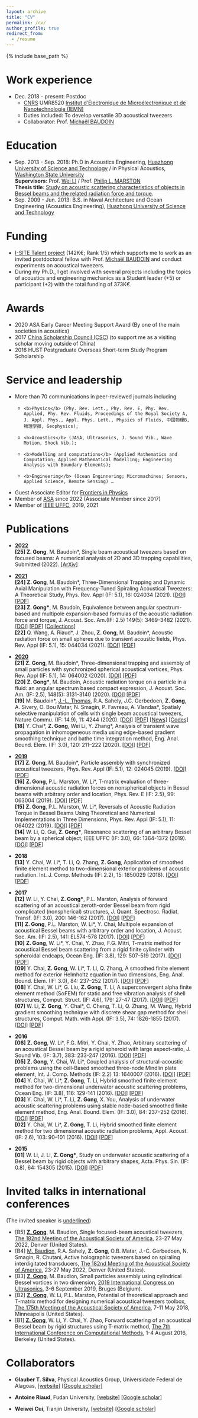 ```yaml
---
layout: archive
title: "CV"
permalink: /cv/
author_profile: true
redirect_from:
  - /resume
---
```


{% include base_path %}

Work experience
======
* Dec. 2018 - present: Postdoc
  * [CNRS](https://www.cnrs.fr/) UMR8520 [Institut d’Électronique de Microélectronique et de Nanotechnologie (IEMN)](https://www.iemn.fr/)
  * Duties included: To develop versatile 3D acoustical tweezers
  * Collaborator: Prof. [Michaël BAUDOIN](http://films-lab.univ-lille1.fr/michael/michael/Home.html)

Education
======
* Sep. 2013 - Sep. 2018: Ph.D in Acoustics Engineering, [Huazhong University of Science and Technology](http://english.hust.edu.cn/) / in Physical Acoustics, [Washington State University](https://wsu.edu/) <br />
<b>Supervisors</b>: Prof. [Wei LI](http://english.ch.hust.edu.cn/info/1043/1218.htm) / Prof. [Philip L. MARSTON](https://physics.wsu.edu/people/faculty/p-marston/) <br />
<b>Thesis title</b>: [Study on acoustic scattering characteristics of objects in Bessel beams and the related radiation force and torque](https://github.com/ZhixiongGONG/AcousticsX.com/blob/23c3c315e9e2ad0359b414c391a19a16d2d4d0b9/files/Thesis_Gong_2018.pdf).
* Sep. 2009 - Jun. 2013: B.S. in Naval Architecture and Ocean Engineering (Acoustics Engineering), [Huazhong University of Science and Technology](http://english.hust.edu.cn/)

Funding
======
* [I-SITE Talent project](http://www.isite-ulne.fr/index.php/fr/2020/01/23/accueil-de-talents/) (142K€; Rank 1/5) which supports me to work as an invited postdoctoral fellow with Prof. [Michaël BAUDOIN](http://films-lab.univ-lille1.fr/michael/michael/Home.html) and conduct experiments on acoustical tweezers.
* During my Ph.D., I get involved with several projects including the topics of acoustics and engineering mechanics as a Student leader (+5) or participant (+2) with the total funding of 373K€.

Awards
======
* 2020	ASA Early Career Meeting Support Award (By one of the main societies in acoustics)
* 2017  [China Scholarship Council (CSC)](https://www.csc.edu.cn/) (to support me as a visiting scholar moving outside of China)
* 2016	HUST Postgraduate Overseas Short-term Study Program Scholarship

Service and leadership
======
* More than 70 communications in peer-reviewed journals including
  * 	<b>Physics</b> (Phy. Rev. Lett., Phy. Rev. E, Phy. Rev. Applied, Phy. Rev. Fluids, Proceedings of the Royal Society A, J. Appl. Phys., Appl. Phys. Lett., Physics of Fluids, 中国物理B, 物理学报, Geophysics); 
  * 	<b>Acoustics</b> (JASA, Ultrasonics, J. Sound Vib., Wave Motion, Shock Vib.); 
  * 	<b>Modelling and computations</b> (Applied Mathematics and Computation; Applied Mathematical Modelling; Engineering Analysis with Boundary Elements);
  * 	<b>Engineering</b> (Ocean Enginnering; Micromachines; Sensors, Applied Science, Remote Sensing) …
* Guest Associate Editor for [Frontiers in Physics](https://www.frontiersin.org/research-topics/45393)
* Member of [ASA](https://acousticalsociety.org/) since 2022 (Associate Member since 2017)
* Member of [IEEE UFFC](https://ieee-uffc.org/), 2019, 2021 

Publications
======
* <u><b>2022</b></u> <br/>
  <b>[25] Z. Gong</b>, M. Baudoin\*, Single beam acoustical tweezers based on focused beams: A numerical analysis of 2D and 3D trapping capabilities, Submitted (2022). [[ArXiv]](https://arxiv.org/abs/2205.10033)<br/>

* <u><b>2021</b></u> <br/>
  <b>[24] Z. Gong</b>, M. Baudoin\*, Three-Dimensional Trapping and Dynamic Axial Manipulation with Frequency-Tuned Spiraling Acoustical Tweezers: A Theoretical Study, Phys. Rev. Appl (IF: 5.1), 16: 024034 (2021). [[DOI]](https://doi.org/10.1103/PhysRevApplied.16.024034) [[PDF]](https://github.com/ZhixiongGONG/AcousticsX.com/blob/7dd45326c85e91d7a9f230ce825a79794b561679/files/Journal_14_2020PRApplied_3DAxialDisplacement.pdf)<br/>
  <b>[23] Z. Gong\*</b>, M. Baudoin, Equivalence between angular spectrum-based and multipole expansion-based formulas of the acoustic radiation force and torque, J. Acoust. Soc. Am.(IF: 2.5) 149(5): 3469-3482 (2021). [[DOI]](https://doi.org/10.1121/10.0005004) [[PDF]](https://github.com/ZhixiongGONG/AcousticsX.com/blob/6af5add20652a80ecfabb45f2b983a36a361b3d3/files/Journal_13_2021JASA_Equivalence.pdf) [[Collections]](https://asa.scitation.org/doi/full/10.1121/10.0009056) <br/> 
  <b>[22]</b> Q. Wang, A. Riaud\*, J. Zhou, <b>Z. Gong</b>, M. Baudoin\*, Acoustic radiation force on small spheres due to transient acoustic fields, Phys. Rev. Appl (IF: 5.1), 15: 044034 (2021). [[DOI]](https://doi.org/10.1103/PhysRevApplied.15.044034) [[PDF]](https://github.com/ZhixiongGONG/AcousticsX.com/blob/6af5add20652a80ecfabb45f2b983a36a361b3d3/files/Journal_C10_2021PRApplied.pdf)
  
* <u><b>2020</b></u> <br/> 
  <b>[21] Z. Gong</b>, M. Baudoin\*, Three-dimensional trapping and assembly of small particles with synchronized spherical acoustical vortices, Phys. Rev. Appl (IF: 5.1), 14: 064002 (2020). [[DOI]](https://doi.org/10.1103/PhysRevApplied.14.064002) [[PDF]](https://github.com/ZhixiongGONG/AcousticsX.com/blob/6af5add20652a80ecfabb45f2b983a36a361b3d3/files/Journal_12_2020PRApplied_3DAssembly.pdf) <br/> 
  <b>[20] Z. Gong\*</b>, M. Baudoin, Acoustic radiation torque on a particle in a fluid:  an angular spectrum based compact expression, J. Acoust. Soc. Am. (IF: 2.5), 148(5): 3131-3140 (2020). [[DOI]](https://doi.org/10.1121/10.0002491) [[PDF]](https://github.com/ZhixiongGONG/AcousticsX.com/blob/6af5add20652a80ecfabb45f2b983a36a361b3d3/files/Journal_11_2020JASA_ART.pdf) <br/> 
  <b>[19]</b> M. Baudoin\*, [J.-L. Thomas](https://w3.insp.upmc.fr/en/research/research-teams/acoustics-for-nanosciences/acoustics-for-nanosciences-wavefront-synthesis/), R.A. Sahely, J.C. Gerbedoen, <b>Z. Gong</b>, A. Sivery, O. Bou Matar, N. Smagin, P. Favreau, A. Vlandas\*, Spatialy selective manipulation of cells with single beam acoustical tweezers, Nature Commu. (IF: 14.9), 11: 4244 (2020). [[DOI]](https://www.nature.com/articles/s41467-020-18000-y) [[PDF]](https://github.com/ZhixiongGONG/AcousticsX.com/blob/6af5add20652a80ecfabb45f2b983a36a361b3d3/files/Journal_C08_2020Nature%20Commun.pdf)  [[News]](https://www.insis.cnrs.fr/fr/cnrsinfo/des-vortex-acoustiques-pour-manipuler-des-cellules) [[Codes]](https://static-content.springer.com/esm/art%3A10.1038%2Fs41467-020-18000-y/MediaObjects/41467_2020_18000_MOESM9_ESM.zip) <br/>
  <b>[18]</b> Y. Chai\*, <b>Z. Gong</b>, Wei Li, Y. Zhang*, Analysis of transient wave propagation in inhomogeneous media using edge-based gradient smoothing technique and bathe time integration method, Eng. Anal. Bound. Elem. (IF: 3.0), 120: 211–222 (2020). [[DOI]](https://doi.org/10.1016/j.enganabound.2020.08.018) [[PDF]](https://github.com/ZhixiongGONG/AcousticsX.com/blob/6af5add20652a80ecfabb45f2b983a36a361b3d3/files/Journal_C09_2020EABE.pdf)

* <u><b>2019</b></u> <br/> 
  <b>[17]</b> <b>Z. Gong</b>, M. Baudoin\*, Particle assembly with synchronized acoustical tweezers, Phys. Rev. Appl (IF: 5.1), 12: 024045 (2019). [[DOI]](https://doi.org/10.1103/PhysRevApplied.12.024045) [[PDF]](https://github.com/ZhixiongGONG/AcousticsX.com/blob/6af5add20652a80ecfabb45f2b983a36a361b3d3/files/Journal_10_2019PRApplied_2DAssembly.pdf) <br/> 
  <b>[16]</b> <b>Z. Gong</b>, P.L. Marston, W. Li\*, T-matrix evaluation of three-dimensional acoustic radiation forces on nonspherical objects in Bessel beams with arbitrary order and location, Phys. Rev. E (IF: 2.5), 99: 063004 (2019). [[DOI]](https://doi.org/10.1103/PhysRevE.99.063004) [[PDF]](https://github.com/ZhixiongGONG/AcousticsX.com/blob/6af5add20652a80ecfabb45f2b983a36a361b3d3/files/Journal_07_2019PRE_ARFNonspherical.pdf) <br/> 
  <b>[15]</b> <b>Z. Gong</b>, P.L. Marston, W. Li\*, Reversals of Acoustic Radiation Torque in Bessel Beams Using Theoretical and Numerical Implementations in Three Dimensions, Phys. Rev. Appl (IF: 5.1), 11: 064022 (2019). [[DOI]](https://doi.org/10.1103/PhysRevApplied.11.064022) [[PDF]](https://github.com/ZhixiongGONG/AcousticsX.com/blob/004125df52b6012a67196904f78eda3632cd65ba/files/Journal_08_2019PRApplied_TorqueReversal.pdf) <br/> 
  <b>[14]</b> W. Li, Q. Gui, <b>Z. Gong\*</b>, Resonance scattering of an arbitrary Bessel beam by a spherical object, IEEE UFFC (IF: 3.0), 66: 1364-1372 (2019). [[DOI]](https://ieeexplore.ieee.org/document/8709733) [[PDF]](https://github.com/ZhixiongGONG/AcousticsX.com/blob/7b6793bb2c0772cf91cbed16f69685950263f1ed/files/Journal_09_2019IEEE%20TUFFC_RST.pdf) <br/> 

* <b>2018</b> <br/> 
  <b>[13]</b> Y. Chai, W. Li\*, T. Li, Q. Zhang, <b>Z. Gong</b>, Application of smoothed finite element method to two-dimensional exterior problems of acoustic radiation. Int. J. Comp. Methods (IF: 2.2), 15: 1850029 (2018). [[DOI]](https://doi.org/10.1142/S0219876218500299) [[PDF]](https://github.com/ZhixiongGONG/AcousticsX.com/blob/7b6793bb2c0772cf91cbed16f69685950263f1ed/files/Journal_C07_2018IJCM.pdf)

* <b>2017</b> <br/> 
  <b>[12]</b> W. Li, Y. Chai, <b>Z. Gong\*</b>, P.L. Marston, Analysis of forward scattering of an acoustical zeroth-order Bessel beam from rigid complicated (nonspherical) structures, J. Quant. Spectrosc. Radiat. Transf. (IF: 3.0), 200: 146-162 (2017). [[DOI]](https://doi.org/10.1016/j.jqsrt.2017.06.002) [[PDF]](https://github.com/ZhixiongGONG/AcousticsX.com/blob/7b6793bb2c0772cf91cbed16f69685950263f1ed/files/Journal_06_2017JQSRT.pdf) <br/> 
  <b>[11]</b> <b>Z. Gong</b>, P.L. Marston, W. Li\*, Y. Chai, Multipole expansion of acoustical Bessel beams with arbitrary order and location, J. Acoust. Soc. Am. (IF: 2.5), 141: EL574-578 (2017). [[DOI]](https://doi.org/10.1121/1.4985586) [[PDF]](https://github.com/ZhixiongGONG/AcousticsX.com/blob/7b6793bb2c0772cf91cbed16f69685950263f1ed/files/Journal_05_2017JASA-EL_offaxis.pdf) <br/> 
  <b>[10]</b> <b>Z. Gong</b>, W. Li\*, Y. Chai, Y. Zhao, F.G. Mitri, T-matrix method for acoustical Bessel beam scattering from a rigid finite cylinder with spheroidal endcaps, Ocean Eng. (IF: 3.8), 129: 507-519 (2017). [[DOI]](https://doi.org/10.1016/j.oceaneng.2016.10.043) [[PDF]](https://github.com/ZhixiongGONG/AcousticsX.com/blob/97b5665ef2e6ca6618018971a4f8070f8a1541ee/files/Journal_04_2017OE.pdf) <br/> 
  <b>[09]</b> Y. Chai, <b>Z. Gong</b>, W. Li\*, T. Li, Q. Zhang, A smoothed finite element method for exterior Helmholtz equation in two dimensions, Eng. Anal. Bound. Elem. (IF: 3.0), 84: 237–252 (2017). [[DOI]](https://doi.org/10.1016/j.enganabound.2017.09.006) [[PDF]](https://github.com/ZhixiongGONG/AcousticsX.com/blob/97b5665ef2e6ca6618018971a4f8070f8a1541ee/files/Journal_C06_2017EABE.pdf) <br/> 
  <b>[08]</b> Y. Chai, W. Li\*, G. Liu, <b>Z. Gong</b>, T. Li, A superconvergent alpha finite element method (SαFEM) for static and free vibration analysis of shell structures, Comput. Struct. (IF: 4.6), 179: 27-47 (2017). [[DOI]](https://doi.org/10.1016/j.compstruc.2016.10.021) [[PDF]](https://github.com/ZhixiongGONG/AcousticsX.com/blob/97b5665ef2e6ca6618018971a4f8070f8a1541ee/files/Journal_C04_2017CS.pdf) <br/> 
  <b>[07]</b> W. Li, <b>Z. Gong</b>, Y. Chai\*, C. Cheng, T. Li, Q. Zhang, M. Wang, Hybrid gradient smoothing technique with discrete shear gap method for shell structures, Comput. Math. with Appl. (IF: 3.5), 74: 1826-1855 (2017). [[DOI]](https://doi.org/10.1016/j.camwa.2017.06.047) [[PDF]](https://github.com/ZhixiongGONG/AcousticsX.com/blob/97b5665ef2e6ca6618018971a4f8070f8a1541ee/files/Journal_C05_2017CMA(FEM).pdf) 

* <b>2016</b> <br/> 
  <b>[06]</b> <b>Z. Gong</b>, W. Li\*, F.G. Mitri, Y. Chai, Y. Zhao, Arbitrary scattering of an acoustical Bessel beam by a rigid spheroid with large aspect-ratio, J. Sound Vib. (IF: 3.7), 383: 233-247 (2016). [[DOI]](https://doi.org/10.1016/j.jsv.2016.08.003) [[PDF]](https://github.com/ZhixiongGONG/AcousticsX.com/blob/97b5665ef2e6ca6618018971a4f8070f8a1541ee/files/Journal_03_2016JSV.pdf) <br/> 
  <b>[05]</b> <b>Z. Gong</b>, Y. Chai, W. Li\*, Coupled analysis of structural–acoustic problems using the cell-Based smoothed three-node Mindlin plate element, Int. J. Comp. Methods (IF: 2.2) 13: 1640007 (2016). [[DOI]](https://doi.org/10.1142/S0219876216400077) [[PDF]](https://github.com/ZhixiongGONG/AcousticsX.com/blob/97b5665ef2e6ca6618018971a4f8070f8a1541ee/files/Journal_02_2016IJCM.pdf) <br/> 
  <b>[04]</b> Y. Chai, W. Li\*, <b>Z. Gong</b>, T. Li, Hybrid smoothed finite element method for two-dimensional underwater acoustic scattering problems, Ocean Eng. (IF: 3.8), 116: 129-141 (2016). [[DOI]](https://doi.org/10.1016/j.oceaneng.2016.02.034) [[PDF]](https://github.com/ZhixiongGONG/AcousticsX.com/blob/97b5665ef2e6ca6618018971a4f8070f8a1541ee/files/Journal_C03_2016OE.pdf) <br/> 
  <b>[03]</b> Y. Chai, W. Li\*, T. Li, <b>Z. Gong</b>, X. You, Analysis of underwater acoustic scattering problems using stable node-based smoothed finite element method, Eng. Anal. Bound. Elem. (IF: 3.0), 84: 237–252 (2016). [[DOI]](https://doi.org/10.1016/j.enganabound.2016.08.005) [[PDF]](https://github.com/ZhixiongGONG/AcousticsX.com/blob/97b5665ef2e6ca6618018971a4f8070f8a1541ee/files/Journal_C01_2016EABE.pdf) <br/> 
  <b>[02]</b> Y. Chai, W. Li\*, <b>Z. Gong</b>, T. Li, Hybrid smoothed finite element method for two dimensional acoustic radiation problems, Appl. Acoust. (IF: 2.6), 103: 90–101 (2016). [[DOI]](https://doi.org/10.1016/j.apacoust.2015.10.012) [[PDF]](https://github.com/ZhixiongGONG/AcousticsX.com/blob/97b5665ef2e6ca6618018971a4f8070f8a1541ee/files/Journal_C02_2016APAC.pdf) <br/> 

* <b>2015</b> <br/> 
  <b>[01]</b> W. Li, J. Li, <b>Z. Gong\*</b>, Study on underwater acoustic scattering of a Bessel beam by rigid objects with arbitrary shapes, Acta. Phys. Sin. (IF: 0.8), 64: 154305 (2015). [[DOI]](https://wulixb.iphy.ac.cn/article/doi/10.7498/aps.64.154305) [[PDF]](https://github.com/ZhixiongGONG/AcousticsX.com/blob/97b5665ef2e6ca6618018971a4f8070f8a1541ee/files/Journal_01_2015APS_BesselSpheroid.pdf)

  
Invited talks in international conferences
======
 (The invited speaker is <u>underlined</u>)
 * [B5] <u><b>Z. Gong</b></u>, M. Baudion, Single focused-beam acoustical tweezers,  [The 182nd Meeting of the Acoustical Society of America](https://acousticalsociety.org/asa-meetings/), 23-27 May 2022, Denver (United States).
 * [B4] <u>M. Baudion</u>, R.A. Sahely, <b>Z. Gong</b>, O.B. Matar, J.-C. Gerbedoen, N. Smagin, R. Chutani, Active holographic tweezers based on spiraling interdigitated transducers,  [The 182nd Meeting of the Acoustical Society of America](https://acousticalsociety.org/asa-meetings/), 23-27 May 2022, Denver (United States).
* [B3] <u><b>Z. Gong</b></u>, M. Baudion, Small particles assembly using cylindrical Bessel vortices in two dimension, [2019 International Congress on Ultrasonics](https://kuleuvencongres.be/2019icu/home), 3-6 September 2019, Bruges (Belgium).
* [B2] <u><b>Z. Gong</b></u>, W. Li, P.L. Marston, Potential of theoretical approach and T-matrix method for designing numerical acoustical tweezers toolbox,  [The 175th Meeting of the Acoustical Society of America](https://acousticalsociety.org/program-of-175th-meeting-of-the-acoustical-society-of-america/), 7-11 May 2018, Minneapolis (United States).
* [B1] <u><b>Z. Gong</b></u>, W. Li, Y. Chai, Y. Zhao, Forward scattering of an acoustical Bessel beam by rigid structures using T-matrix method, [The 7th International Conference on Computational Methods](https://www.sci-en-tech.com/ICCM/index.php/iccm2016/2016), 1-4 August 2016, Berkeley (United States).

Collaborators
======
* <b>Glauber T. Silva</b>, Physical Acoustics Group, Universidade Federal de Alagoas, [[website]](https://if.ufal.br/pt-br/pesquisa/grupos-de-pesquisa/grupo-de-acustica-fisica) [[Google scholar]](https://scholar.google.com/citations?user=LYSMJhgAAAAJ&hl=en&oi=ao)

* <b>Antoine Riaud</b>, Fudan University, [[website]](https://sme.fudan.edu.cn/5e/c5/c31139a351941/page.htm) [[Google scholar]](https://scholar.google.fr/citations?user=TrmBglsAAAAJ&hl=en)

* <b>Weiwei Cui</b>, Tianjin University, [[website]](http://tj.teacher.360eol.com/teacherBasic/preview?teacherId=2961) [[Google scholar]](https://scholar.google.fr/citations?user=mXZQbCXP2IgC&hl=en&oi=sra)



